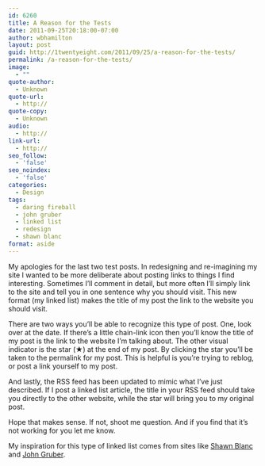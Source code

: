```yaml
---
id: 6260
title: A Reason for the Tests
date: 2011-09-25T20:18:00-07:00
author: wbhamilton
layout: post
guid: http://1twentyeight.com/2011/09/25/a-reason-for-the-tests/
permalink: /a-reason-for-the-tests/
image:
  - ""
quote-author:
  - Unknown
quote-url:
  - http://
quote-copy:
  - Unknown
audio:
  - http://
link-url:
  - http://
seo_follow:
  - 'false'
seo_noindex:
  - 'false'
categories:
  - Design
tags:
  - daring fireball
  - john gruber
  - linked list
  - redesign
  - shawn blanc
format: aside
---
```

My apologies for the last two test posts. In redesigning and re-imagining my site I wanted to be more deliberate about posting links to things I find interesting. Sometimes I&#8217;ll comment in detail, but more often I&#8217;ll simply link to the site and tell you in one sentence why you should visit. This new format (my linked list) makes the title of my post the link to the website you should visit.

There are two ways you&#8217;ll be able to recognize this type of post. One, look over at the date. If there&#8217;s a little chain-link icon then you&#8217;ll know the title of my post is the link to the website I&#8217;m talking about. The other visual indicator is the star (★) at the end of my post. By clicking the star you&#8217;ll be taken to the permalink for my post. This is helpful is you&#8217;re trying to reblog, or post a link yourself to my post.

And lastly, the RSS feed has been updated to mimic what I&#8217;ve just described. If I post a linked list article, the title in your RSS feed should take you directly to the other website, while the star will bring you to my original post.

Hope that makes sense. If not, shoot me question. And if you find that it&#8217;s not working for you let me know.

My inspiration for this type of linked list comes from sites like <a title="Shawn Blanc" href="http://shawnblanc.net/" target="">Shawn Blanc</a> and <a title="Daring Fireball" href="http://daringfireball.net/" target="">John Gruber</a>.